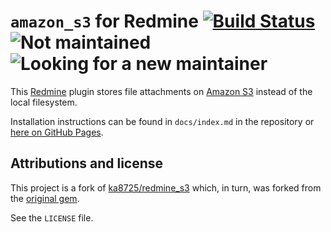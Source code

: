 # `amazon_s3` for Redmine [![Build Status](https://travis-ci.org/x3ro/redmine_amazon_s3.svg?branch=master)](https://travis-ci.org/x3ro/redmine_amazon_s3) ![Not maintained](https://img.shields.io/badge/maintained-no-red.svg) ![Looking for a new maintainer](https://img.shields.io/badge/looking%20for%20a%20new%20maintainer-absolutely-ff69b4.svg)

This [Redmine](http://www.redmine.org) plugin stores file attachments on [Amazon S3](http://aws.amazon.com/s3) instead of the local filesystem.

Installation instructions can be found in `docs/index.md` in the repository or [here on GitHub Pages](https://x3ro.github.io/redmine_amazon_s3/).



## Attributions and license

This project is a fork of [ka8725/redmine_s3](https://github.com/ka8725/redmine_s3) which, in turn, was forked from the [original gem](http://github.com/tigrish/redmine_s3).

See the `LICENSE` file.
